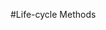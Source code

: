 #Life-cycle Methods 

<script>
export default {
  data(){
    return {
      msg : "hello I am pratii !",
    };
  },
  // beforeCreate(){
  //   console.log("before-Create")
  //   console.log("ans-1",this.msg) ///undefind
  // },
  // created(){
  //   console.log("after-Create")
  //   console.log("ans-2",this.msg) //get value bt not html(value)
  // },
  // beforeMount(){
  //   console.log("before-mount")
  //   console.log("ans-3",this.msg) //get val
  // },
  // mounted(){
  //   console.log("mount")
  //   console.log("ans-4",this.msg) //get val
  // },
  beforeUpdate(){
    console.log("before-update")
    console.log("ans-5",this.msg) 
  },
  update(){
    console.log("update")
    console.log("ans-6",this.msg) 
  },
  beforeUnmount(){
    console.log("beforeUnmount")
    console.log("ans-7",this.msg) 
  },
  unmounted(){
    console.log("Unmount")
    console.log("ans-8",this.msg) 
  },
}

</script>
